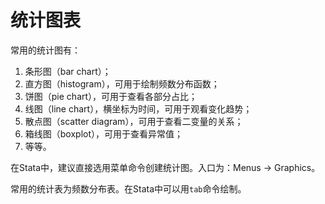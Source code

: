 ﻿# 统计图表

常用的统计图有：

1.	条形图（bar chart）；
2.	直方图（histogram），可用于绘制频数分布函数；
3.	饼图（pie chart），可用于查看各部分占比；
4.	线图（line chart），横坐标为时间，可用于观看变化趋势；
5.	散点图（scatter diagram），可用于查看二变量的关系；
6.	箱线图（boxplot），可用于查看异常值；
7.	等等。

在Stata中，建议直接选用菜单命令创建统计图。入口为：Menus -> Graphics。

常用的统计表为频数分布表。在Stata中可以用`tab`命令绘制。
